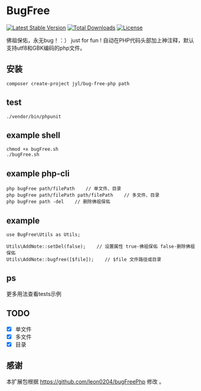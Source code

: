 BugFree
=========

[![Latest Stable Version](https://poser.pugx.org/jyl/bug-free-php/v/stable)](https://packagist.org/packages/jyl/bug-free-php)
[![Total Downloads](https://poser.pugx.org/jyl/bug-free-php/downloads)](https://packagist.org/packages/jyl/bug-free-php)
[![License](https://poser.pugx.org/jyl/bug-free-php/license)](https://packagist.org/packages/jyl/bug-free-php)

佛祖保佑，永无bug！：） just for fun !
自动在PHP代码头部加上神注释，默认支持utf8和GBK编码的php文件。

## 安装
    composer create-project jyl/bug-free-php path 

## test
    ./vendor/bin/phpunit
    
## example shell
    chmod +x bugFree.sh
    ./bugFree.sh

## example php-cli
    php bugFree path/filePath    // 单文件、目录
    php bugFree path/filePath path/filePath    // 多文件、目录
    php bugFree path -del    // 删除佛祖保佑
    
## example
    use BugFree\Utils as Utils;
    
    Utils\AddNote::setDel(false);    // 设置属性 true-佛祖保佑 false-删除佛祖保佑
    Utils\AddNote::bugfree([$file]);    // $file 文件路径或目录  

## ps
更多用法查看tests示例

## TODO

- [x] 单文件
- [x] 多文件
- [x] 目录

## 感谢
本扩展包根据 https://github.com/leon0204/bugFreePhp 修改 。

